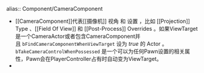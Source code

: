 alias:: Component/CameraComponent

- [[CameraComponent]]代表[[摄像机]] 视角 和 设置 ，比如 [[Projection]] Type 、[[Field Of View]] 和 [[Post-Process]] Overrides 。如果ViewTarget是一个CameraActor或者包含CameraComponent并且 `bFindCameraComponentWhenViewTarget` 设为 *true* 的 Actor 。`bTakeCameraControlWhenPossessed` 是一个可以为任何Pawn设置的相关属性，Pawn会在PlayerController占有时自动变为ViewTarget。
-